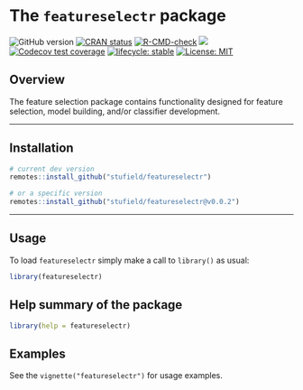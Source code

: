 
<!-- README.md is generated from README.Rmd. Please edit that file -->

# The `featureselectr` package

<!-- badges: start -->

![GitHub
version](https://img.shields.io/badge/Version-0.0.2.9000-success.svg?style=flat&logo=github)
[![CRAN
status](http://www.r-pkg.org/badges/version/featureselectr)](https://cran.r-project.org/package=featureselectr)
[![R-CMD-check](https://github.com/stufield/featureselectr/workflows/R-CMD-check/badge.svg)](https://github.com/stufield/featureselectr/actions)
[![](https://cranlogs.r-pkg.org/badges/grand-total/featureselectr)](https://cran.r-project.org/package=featureselectr)
[![Codecov test
coverage](https://codecov.io/gh/stufield/featureselectr/branch/main/graph/badge.svg)](https://app.codecov.io/gh/stufield/featureselectr?branch=main)
[![lifecycle:
stable](https://img.shields.io/badge/lifecycle-stable-brightgreen.svg)](https://lifecycle.r-lib.org/articles/stages.html#stable)
[![License:
MIT](https://img.shields.io/badge/License-MIT-blue.svg)](https://choosealicense.com/licenses/mit/)
<!-- badges: end -->

## Overview

The feature selection package contains functionality designed for
feature selection, model building, and/or classifier development.

------------------------------------------------------------------------

## Installation

``` r
# current dev version
remotes::install_github("stufield/featureselectr")

# or a specific version
remotes::install_github("stufield/featureselectr@v0.0.2")
```

------------------------------------------------------------------------

## Usage

To load `featureselectr` simply make a call to `library()` as usual:

``` r
library(featureselectr)
```

## Help summary of the package

``` r
library(help = featureselectr)
```

## Examples

See the `vignette("featureselectr")` for usage examples.
